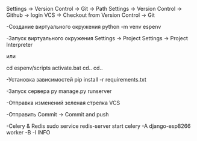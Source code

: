 Settings -> Version Control -> Git -> Path
Settings -> Version Control -> Github -> login
VCS -> Checkout from Version Control -> Git

-Создание виртуального окружения
python -m venv espenv

-Запуск виртуального окружения
Settings -> Project Settings -> Project Interpreter

или

cd espenv/scripts
activate.bat
cd..
cd..

-Установка зависимостей
pip install -r requirements.txt

-Запуск сервера
py manage.py runserver

-Отправка изменений
зеленая стрелка VCS

-Отправить
Commit -> Commit and push



-Celery & Redis
sudo service redis-server start
celery -A django-esp8266 worker -B -l INFO
